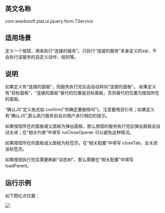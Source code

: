## 英文名称 ##

com.exedosoft.plat.ui.jquery.form.TService

## 适用场景 ##

定义一个按钮，用来执行“连接的服务”。只执行“连接的服务”本身定义的sql，不会执行该服务的自定义动作、规则等。

## 说明 ##

如果定义有“连接的面板”，则服务执行完后会自动转向“连接的面板”。
如果定义有“目标面板”，“连接的面板”替代的位置是目标面板，否则替代的位置为按钮所在的面板。

“确认JS”定义格式如 confirm("你确定要删除吗")，注意要用双引号；如果定义有“确认JS”,那么执行服务前会对用户进行相应的提示。


如果按钮所在的面板或父面板为弹出面板，那么按钮的服务执行完后弹出面板会自动关闭；在“相关约束”中填写 noCloseOpener 可以避免这种情况。


如果按钮所在的面板或父面板为标签页，在“相关配置”中填写 closeTab，会关闭该标签页。

如果按钮执行完后需要刷新“动态树”，那么需要在“相关配置”中填写 loadParent。



## 运行示例 ##

如下图红点位置：

<img src='http://eeplat.googlecode.com/files/c_TService.png ' />